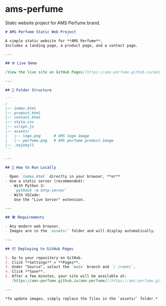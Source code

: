 # ams-perfume
Static website project for AMS Perfume brand.
````markdown name=README.md
# AMS Perfume Static Web Project

A simple static website for **AMS Perfume**.  
Includes a landing page, a product page, and a contact page.

---

## 🌐 Live Demo

[View the live site on GitHub Pages](https://ams-perfume.github.io/ams-perfume/)

---

## 📂 Folder Structure

```
/
|-- index.html
|-- product.html
|-- contact.html
|-- style.css
|-- script.js
|-- assets/
|   |-- logo.png      # AMS logo image
|   |-- perfume.png   # AMS perfume product image
|-- .nojekyll
```

---

## 🚀 How to Run Locally

- Open `index.html` directly in your browser, **or**
- Use a static server (recommended):
  - With Python 3:  
    `python3 -m http.server`
  - With VSCode:  
    Use the "Live Server" extension.

---

## 🛠 Requirements

- Any modern web browser.
- Images are in the `assets/` folder and will display automatically.

---

## 📦 Deploying to GitHub Pages

1. Go to your repository on GitHub.
2. Click **Settings** > **Pages**.
3. Under "Source", select the `main` branch and `/ (root)`.
4. Click **Save**.
5. After a few minutes, your site will be available at:  
   [https://ams-perfume.github.io/ams-perfume/](https://ams-perfume.github.io/ams-perfume/)

---

*To update images, simply replace the files in the `assets/` folder.*
````
